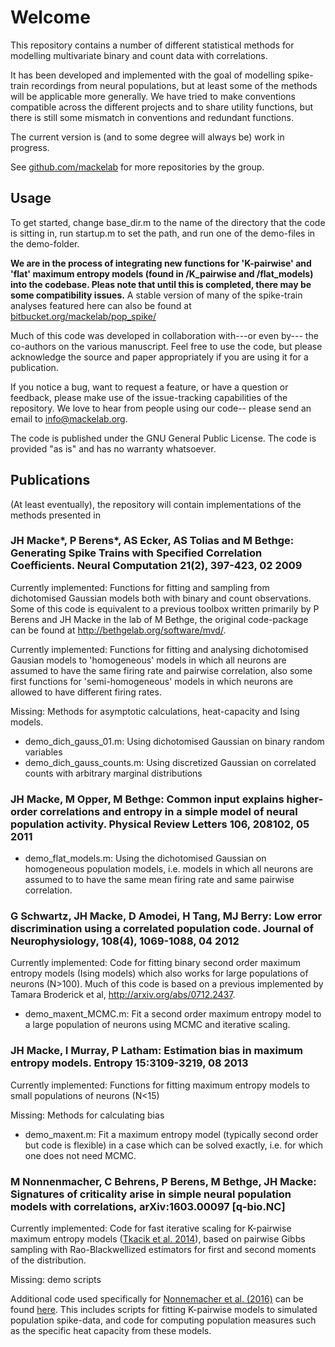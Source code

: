 # Welcome

This repository contains a number of different statistical methods for modelling multivariate binary and count data with correlations. 

It has been developed and implemented with the goal of modelling spike-train recordings from neural populations, but at least some of the methods will be applicable more generally. We have tried to make conventions compatible across the different projects and to share utility functions, but there is still some mismatch in conventions and redundant functions.

The current version is (and to some degree will always be) work in progress. 

See [github.com/mackelab](https://github.com/mackelab) for more repositories by the group.

## Usage

To get started, change base_dir.m to the name of the directory that the code is sitting in, run startup.m to set the path, and run one of the demo-files in the demo-folder. 

**We are in the process of integrating new functions for 'K-pairwise' and 'flat' maximum entropy models (found in /K_pairwise and /flat_models) into the codebase. Pleas note that until this is completed, there may be some compatibility issues.** A stable version of many of the spike-train analyses featured here can also be found at [bitbucket.org/mackelab/pop_spike/](https://bitbucket.org/mackelab/pop_spike/src)

Much of this code was developed in collaboration with---or even by--- the co-authors on the various manuscript. Feel free to use the code, but please acknowledge the source and paper appropriately if you are using it for a publication. 

If you notice a bug, want to request a feature, or have a question or feedback, please make use of the issue-tracking capabilities of the repository. We love to hear from people using our code-- please send an email to info@mackelab.org.

The code is published under the GNU General Public License. The code is provided "as is" and has no warranty whatsoever. 

## Publications

(At least eventually), the repository will contain implementations of the methods presented in 

###  JH Macke*, P Berens*, AS Ecker, AS Tolias and M Bethge: Generating Spike Trains with Specified Correlation Coefficients. Neural Computation 21(2), 397-423, 02 2009

Currently implemented: Functions for fitting and sampling from dichotomised Gaussian models both with binary and count observations. Some of this code is equivalent to a previous toolbox written primarily by P Berens and JH Macke in the lab of M Bethge, the original code-package can be found at http://bethgelab.org/software/mvd/.

Currently implemented: Functions for fitting and analysing dichotomised Gausian models to 'homogeneous' models in which all neurons are assumed to have the same firing rate and pairwise correlation, also some first functions for 'semi-homogeneous' models in which neurons are allowed to have different firing rates.

Missing: Methods for asymptotic calculations, heat-capacity and Ising models. 


* demo_dich_gauss_01.m: Using dichotomised Gaussian on binary random variables
* demo_dich_gauss_counts.m: Using discretized Gaussian on correlated counts with arbitrary marginal distributions

### JH Macke, M Opper, M Bethge: Common input explains higher-order correlations and entropy in a simple model of neural population activity. Physical Review Letters 106, 208102, 05 2011

* demo_flat_models.m: Using the dichotomised Gaussian on homogeneous population models, i.e. models in which all neurons are assumed to to have the same mean firing rate and same pairwise correlation.


### G Schwartz, JH Macke, D Amodei, H Tang, MJ Berry: Low error discrimination using a correlated population code. Journal of Neurophysiology, 108(4), 1069-1088, 04 2012

Currently implemented: Code for fitting binary second order maximum entropy models (Ising models) which also works for large populations of neurons (N>100). Much of this code is based on a previous implemented by Tamara Broderick et al, http://arxiv.org/abs/0712.2437.

* demo_maxent_MCMC.m: Fit a second order maximum entropy model to a large population of neurons using MCMC and iterative scaling.

### JH Macke, I Murray, P Latham: Estimation bias in maximum entropy models. Entropy 15:3109-3219, 08 2013

Currently implemented: Functions for fitting maximum entropy models to small populations of neurons (N<15)

Missing: Methods for calculating bias 

* demo_maxent.m: Fit a maximum entropy model (typically second order but code is flexible) in a case which can be solved exactly, i.e. for which one does not need MCMC.

###  M Nonnenmacher, C Behrens, P Berens, M Bethge, JH Macke: Signatures of criticality arise in simple neural population models with correlations, arXiv:1603.00097 [q-bio.NC]

Currently implemented: Code for fast iterative scaling for K-pairwise maximum entropy models ([Tkacik et al. 2014](https://doi.org/10.1371/journal.pcbi.1003408)), based on pairwise Gibbs sampling with Rao-Blackwellized estimators for first and second moments of the distribution. 

Missing: demo scripts

Additional code used specifically for [Nonnemacher et al. (2016)](https://arxiv.org/abs/1603.00097) can be found [here](https://github.com/mackelab/critical_retina). This includes scripts for fitting K-pairwise models to simulated population spike-data, and code for computing population measures such as the specific heat capacity from these models.
